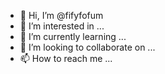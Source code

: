 - 👋 Hi, I’m @fifyfofum
- 👀 I’m interested in ...
- 🌱 I’m currently learning ...
- 💞️ I’m looking to collaborate on ...
- 📫 How to reach me ...

<!---
fifyfofum/fifyfofum is a ✨ special ✨ repository because its `README.md` (this file) appears on your GitHub profile.
You can click the Preview link to take a look at your changes.
---->
